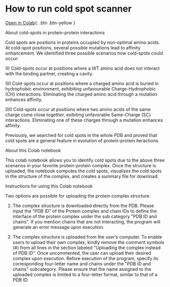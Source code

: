 ﻿# How to run cold spot scanner 

[Open in Colab](https://colab.research.google.com/github/sagagugit/Cold-Spot-Scanner/blob/main/Cold_Spot_Scanner.ipynb){: .btn .btn-yellow }

About cold-spots in protein-protein interactions

Cold spots are positions in proteins occupied by non-optimal amino acids. At cold-spot positions, several possible mutations lead to affinity enhancement. We identified three possible scenarios how cold-spots could occur:

(I) Cold-spots occur at positions where a WT amino acid does not interact with the binding partner, creating a cavity.

(II) Cold-spots occur at positions where a charged amino acid is buried in hydrophobic environment, exhibiting unfavourable Charge-Hydrophobic (CH) interactions. Eliminating the charged amino acid through a mutation enhances affinity.

(III) Cold-spots occur at positions where two amino acids of the same charge come close together, exibiting unfavorable Same-Charge (SC) interactions. Eliminating one of these charges through a mutation enhances affinity.

Previously, we searched for cold spots in the whole PDB and proved that cold spots are a general feature in evolution of protein-protein iteractions.

About this Colab notebook

This colab notebook allows you to identify cold spots due to the above three scenarios in your favorite protein-protein complex. Once the structure is uploaded, the notebook computes the cold spots, visualizes the cold spots in the structure of the complex, and creates a summary file for download.

Instructions for using this Colab notebook

Two options are possible for uploading the protein complex structure.

1) The complex structure is downloaded directly from the PDB. Please input the "PDB ID" of the Protein complex and chain IDs to define the interface of the protein complex under the sub category "PDB ID and chains". If you mention chains that are not interacting, the program will generate an error message upon execution.

2) The complex structure is uploaded from the user’s computer. To enable users to upload their own complex, kindly remove the comment symbols (#) from all lines in the section labeled "Uploading the complex instead of PDB ID". Once uncommented, the user can upload their desired complex upon execution. Before execution of the program, specify its corresponding four-letter name and chains under the "PDB ID and chains" subcategory. Please ensure that the name assigned to the uploaded complex is limited to a four-letter format, similar to that of a PDB ID.
